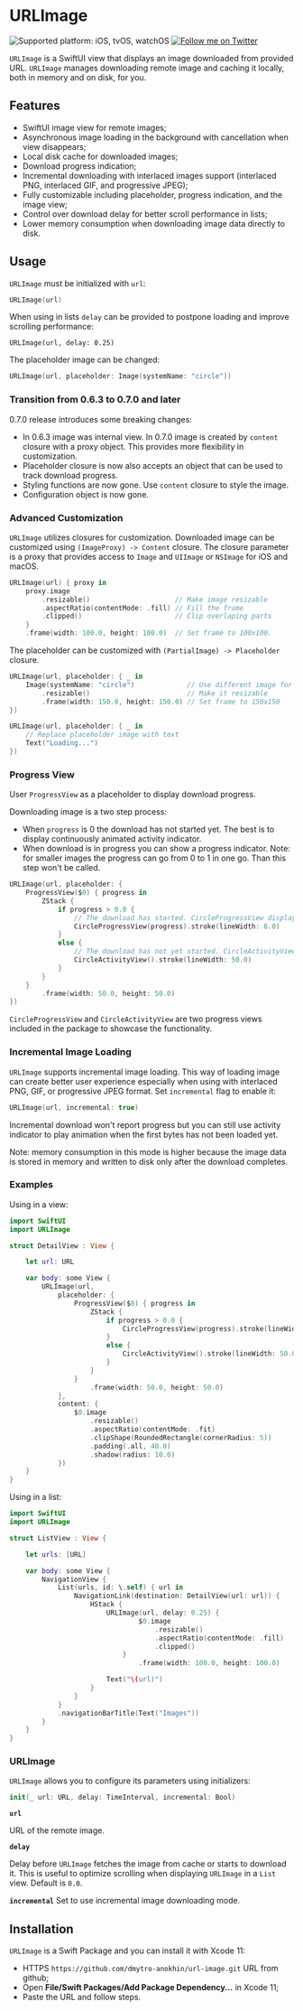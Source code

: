 # URLImage

![Supported platform: iOS, tvOS, watchOS](https://img.shields.io/badge/platform-iOS%2C%20tvOS%2C%20watchOS-lightgrey)
[![Follow me on Twitter](https://img.shields.io/twitter/follow/dmytroanokhin?style=social)](https://twitter.com/intent/follow?screen_name=dmytroanokhin)

`URLImage` is a SwiftUI view that displays an image downloaded from provided URL. `URLImage` manages downloading remote image and caching it locally, both in memory and on disk, for you.

## Features
- SwiftUI image view for remote images;
- Asynchronous image loading in the background with cancellation when view disappears;
- Local disk cache for downloaded images;
- Download progress indication;
- Incremental downloading with interlaced images support (interlaced PNG, interlaced GIF, and progressive JPEG);
- Fully customizable including placeholder, progress indication, and the image view;
- Control over download delay for better scroll performance in lists;
- Lower memory consumption when downloading image data directly to disk.

## Usage

`URLImage` must be initialized with `url`:
 
 ```swift
URLImage(url)
``` 

When using in lists `delay` can be provided to postpone loading and improve scrolling performance:

```
URLImage(url, delay: 0.25)
```

The placeholder image can be changed:

```swift
URLImage(url, placeholder: Image(systemName: "circle"))
```

### Transition from 0.6.3 to 0.7.0 and later

0.7.0 release introduces some breaking changes:
- In 0.6.3 image was internal view. In 0.7.0 image is created by `content` closure with a proxy object. This provides more flexibility in customization.
- Placeholder closure is now also accepts an object that can be used to track download progress.
- Styling functions are now gone. Use `content` closure to style the image.
- Configuration object is now gone.

### Advanced Customization

`URLImage` utilizes closures for customization. Downloaded image can be customized using `(ImageProxy) -> Content` closure. The closure parameter is a proxy that provides access to `Image` and `UIImage` or `NSImage` for iOS and macOS.

```swift
URLImage(url) { proxy in
    proxy.image
        .resizable()                     // Make image resizable
        .aspectRatio(contentMode: .fill) // Fill the frame
        .clipped()                       // Clip overlaping parts
    }
    .frame(width: 100.0, height: 100.0)  // Set frame to 100x100.
```

The placeholder can be customized with `(PartialImage) -> Placeholder` closure.

```swift
URLImage(url, placeholder: { _ in
    Image(systemName: "circle")             // Use different image for the placeholder
        .resizable()                        // Make it resizable
        .frame(width: 150.0, height: 150.0) // Set frame to 150x150
})
```

```swift
URLImage(url, placeholder: { _ in
    // Replace placeholder image with text
    Text("Loading...")
})
```

### Progress View

User `ProgressView` as a placeholder to display download progress.

Downloading image is a two step process:
- When `progress` is 0 the download has not started yet. The best is to display continuously animated activity indicator.
- When download is in progress you can show a progress indicator. Note: for smaller images the progress can go from 0 to 1 in one go. Than this step won't be called.

```swift
URLImage(url, placeholder: {
    ProgressView($0) { progress in
        ZStack {
            if progress > 0.0 {
                // The download has started. CircleProgressView displays the progress.
                CircleProgressView(progress).stroke(lineWidth: 8.0)
            }
            else {
                // The download has not yet started. CircleActivityView is animated activity indicator that suits this case.
                CircleActivityView().stroke(lineWidth: 50.0)
            }
        }
    }
        .frame(width: 50.0, height: 50.0)
})
```

`CircleProgressView` and `CircleActivityView` are two progress views included in the package to showcase the functionality.

### Incremental Image Loading

`URLImage` supports incremental image loading. This way of loading image can create better user experience especially when using with interlaced PNG, GIF, or progressive JPEG format. Set  `incremental` flag to enable it:

```swift
URLImage(url, incremental: true)
```

Incremental download won't report progress but you can still use activity indicator to play animation when the first bytes has not been loaded yet.

Note: memory consumption in this mode is higher because the image data is stored in memory and written to disk only after the download completes.

### Examples

Using in a view:

```swift
import SwiftUI
import URLImage

struct DetailView : View {

    let url: URL

    var body: some View {
        URLImage(url,
            placeholder: {
                ProgressView($0) { progress in
                    ZStack {
                        if progress > 0.0 {
                            CircleProgressView(progress).stroke(lineWidth: 8.0)
                        }
                        else {
                            CircleActivityView().stroke(lineWidth: 50.0)
                        }
                    }
                }
                    .frame(width: 50.0, height: 50.0)
            },
            content: {
                $0.image
                    .resizable()
                    .aspectRatio(contentMode: .fit)
                    .clipShape(RoundedRectangle(cornerRadius: 5))
                    .padding(.all, 40.0)
                    .shadow(radius: 10.0)
            })
    }
}
```

Using in a list:

```swift
import SwiftUI
import URLImage

struct ListView : View {

    let urls: [URL]

    var body: some View {
        NavigationView {
            List(urls, id: \.self) { url in
                NavigationLink(destination: DetailView(url: url)) {
                    HStack {
                        URLImage(url, delay: 0.25) {
                                $0.image
                                    .resizable()
                                    .aspectRatio(contentMode: .fill)
                                    .clipped()
                            }
                                .frame(width: 100.0, height: 100.0)

                        Text("\(url)")
                    }
                }
            }
            .navigationBarTitle(Text("Images"))
        }
    }
}
```

### URLImage ###

`URLImage` allows you to configure its parameters using initializers:

```swift
init(_ url: URL, delay: TimeInterval, incremental: Bool)
```

**`url`**

URL of the remote image.

**`delay`**

Delay before `URLImage` fetches the image from cache or starts to download it. This is useful to optimize scrolling when displaying  `URLImage` in a `List` view.  Default is `0.0`.

**`incremental`**
Set to use incremental image downloading mode.

## Installation

`URLImage` is a Swift Package and you can install it with Xcode 11:
- HTTPS `https://github.com/dmytro-anokhin/url-image.git` URL from github;
- Open **File/Swift Packages/Add Package Dependency...** in Xcode 11;
- Paste the URL and follow steps.
